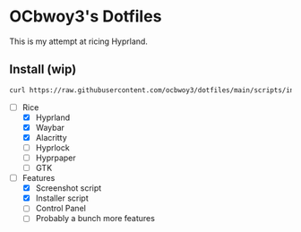 # OCbwoy3's Dotfiles

This is my attempt at ricing Hyprland.

## Install (wip)

```bash
curl https://raw.githubusercontent.com/ocbwoy3/dotfiles/main/scripts/install.sh > /tmp/dotfiles.sh && chmod +x /tmp/dotfiles.sh && ./tmp/dotfiles.sh
```

- [ ] Rice
    - [x] Hyprland
    - [x] Waybar
    - [x] Alacritty
    - [ ] Hyprlock
    - [ ] Hyprpaper
    - [ ] GTK
- [ ] Features
    - [x] Screenshot script
    - [x] Installer script
    - [ ] Control Panel
    - [ ] Probably a bunch more features
